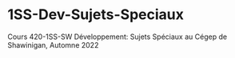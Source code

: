 # 1SS-Dev-Sujets-Speciaux
Cours 420-1SS-SW Développement: Sujets Spéciaux au Cégep de Shawinigan, Automne 2022
